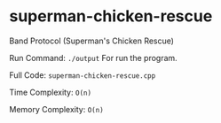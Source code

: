 # superman-chicken-rescue

Band Protocol (Superman's Chicken Rescue)

Run Command:
`./output`
For run the program.

Full Code:
`superman-chicken-rescue.cpp`

Time Complexity:
`O(n)`

Memory Complexity:
`O(n)`
